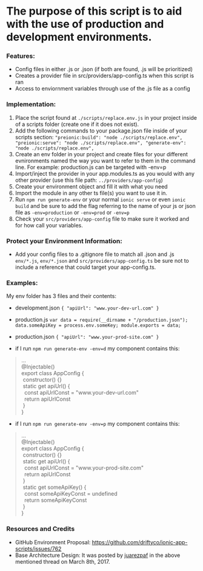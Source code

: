 # The purpose of this script is to aid with the use of production and development environments.

### Features:
* Config files in either .js or .json (if both are found, .js will be prioritized)
* Creates a provider file in src/providers/app-config.ts when this script is ran
* Access to enviornment variables through use of the .js file as a config

### Implementation:
1. Place the script found at `./scripts/replace.env.js` in your project inside of a scripts folder (create one if it does not exist).
2. Add the following commands to your package.json file inside of your scripts section:
`"preionic:build": "node ./scripts/replace.env",
"preionic:serve": "node ./scripts/replace.env",
"generate-env": "node ./scripts/replace.env",`
3. Create an env folder in your project and create files for your different evnironments named the way you want to refer to them in the command line. For example: production.js can be targeted with -env=p
4. Import/inject the provider in your app.modules.ts as you would with any other provider (use this file path: `../providers/app-config`)
5. Create your environment object and fill it with what you need
6. Import the module in any other ts file(s) you want to use it in.
7. Run `npm run generate-env` or your normal `ionic serve` or even `ionic build` and be sure to add the flag referring to the name of your js or json file as `-env=production` or `-env=prod` or `-env=p`
8. Check your `src/providers/app-config` file to make sure it worked and for how call your variables.

### Protect your Environment Information:
* Add your config files to a .gitignore file to match all .json and .js `env/*.js`, `env/*.json` and `src/providers/app-config.ts` be sure not to include a reference that could target your app-config.ts.


### Examples:
My env folder has 3 files and their contents:

* development.json
`{
  "apiUrl": "www.your-dev-url.com"
}`

* production.js
`var data = require(__dirname + "/production.json");
data.someApiKey = process.env.someKey;
module.exports = data;`

* production.json
`{
  "apiUrl": "www.your-prod-site.com"
}`

* if I run `npm run generate-env -env=d` my component contains this:
<!-- NOTE: This is meant to be seen throuh markdown styling -->
<blockquote>
...<br>
@Injectable()<br>
export class AppConfig {<br>
  &nbsp;constructor() {}<br>
  &nbsp;static get apiUrl() {<br>
    &nbsp;&nbsp;const apiUrlConst = "www.your-dev-url.com"<br>
    &nbsp;&nbsp;return apiUrlConst<br>
  &nbsp;}<br>
}<br>
</blockquote>

* if I run `npm run generate-env -env=p` my component contains this:
<!-- NOTE: This is meant to be seen throuh markdown styling -->
<blockquote>
...<br>
@Injectable()<br>
export class AppConfig {<br>
  &nbsp;constructor() {}<br>
  &nbsp;static get apiUrl() {<br>
    &nbsp;&nbsp;const apiUrlConst = "www.your-prod-site.com"<br>
    &nbsp;&nbsp;return apiUrlConst<br>
  &nbsp;}<br>
  &nbsp;static get someApiKey() {<br>
    &nbsp;&nbsp;const someApiKeyConst = undefined<br>
    &nbsp;&nbsp;return someApiKeyConst<br>
  &nbsp;}<br>
}<br>
</blockquote>

### Resources and Credits
* GitHub Environment Proposal: <https://github.com/driftyco/ionic-app-scripts/issues/762>
* Base Architecture Design: It was posted by [juarezpaf](https://github.com/juarezpaf) in the above mentioned thread on March 8th, 2017.
